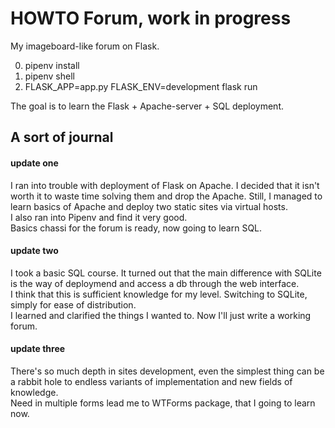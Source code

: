 # HOWTO Forum, work in progress

My imageboard-like forum on Flask.

0. pipenv install<br>
1. pipenv shell<br>
2. FLASK_APP=app.py FLASK_ENV=development flask run

The goal is to learn the Flask + Apache-server + SQL deployment.

## A sort of journal

#### update one

I ran into trouble with deployment of Flask on Apache. I decided that it isn't worth it to waste time solving them and drop the Apache. Still, I managed to learn basics of Apache and deploy two static sites via virtual hosts.<br>
I also ran into Pipenv and find it very good.<br>
Basics chassi for the forum is ready, now going to learn SQL.

#### update two

I took a basic SQL course. It turned out that the main difference with SQLite is the way of deploymend and access a db through the web interface.<br>
I think that this is sufficient knowledge for my level. Switching to SQLite, simply for ease of distribution.<br>
I learned and clarified the things I wanted to. Now I'll just write a working forum.

#### update three

There's so much depth in sites development, even the simplest thing can be a rabbit hole to endless variants of implementation and new fields of knowledge.<br>
Need in multiple forms lead me to WTForms package, that I going to learn now.
